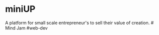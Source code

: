 # miniUP
A platform for small scale entrepreneur's to sell their value of creation. # Mind Jam #web-dev
